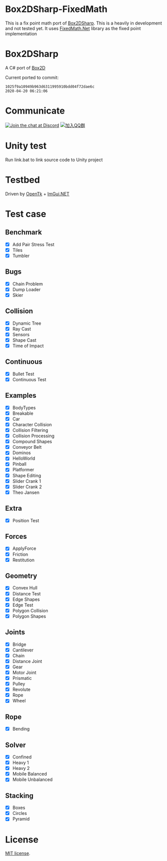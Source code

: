 # Box2DSharp-FixedMath
This is a fix point math port of [Box2DSharp](https://github.com/Zonciu/Box2DSharp). This is a heavily in development and not tested yet. It uses [FixedMath.Net](https://github.com/asik/FixedMath.Net) library as the fixed point implementation

# Box2DSharp
A C# port of [Box2D](https://github.com/erincatto/Box2D)

Current ported to commit:
```
1025f9a10949b963d6311995910bdd04f72dae6c
2020-04-20 06:21:06
```

# Communicate

[![Join the chat at Discord](https://img.shields.io/badge/Discord-Join%20chat-blue)](https://discord.gg/C244nr3)
[![加入QQ群](https://img.shields.io/badge/QQ%20Group-加入QQ群-orange)](https://jq.qq.com/?_wv=1027&k=b2zyTWnZ)

# Unity test
Run link.bat to link source code to Unity project

# Testbed
Driven by [OpenTk](https://github.com/opentk/opentk) + [ImGui.NET](https://github.com/mellinoe/imgui.net)

# Test case
## Benchmark
* [x] Add Pair Stress Test
* [x] Tiles
* [x] Tumbler

## Bugs
* [x] Chain Problem
* [x] Dump Loader
* [x] Skier

## Collision
* [x] Dynamic Tree
* [x] Ray Cast
* [x] Sensors
* [x] Shape Cast
* [x] Time of Impact

## Continuous
* [x] Bullet Test
* [x] Continuous Test

## Examples
* [x] BodyTypes
* [x] Breakable
* [x] Car
* [x] Character Collision
* [x] Collision Filtering
* [x] Collision Processing
* [x] Compound Shapes
* [x] Conveyor Belt
* [x] Dominos
* [x] HelloWorld
* [x] Pinball
* [x] Platformer
* [x] Shape Editing
* [x] Slider Crank 1
* [x] Slider Crank 2
* [x] Theo Jansen

## Extra
* [x] Position Test

## Forces
* [x] ApplyForce
* [x] Friction
* [x] Restitution

## Geometry
* [x] Convex Hull
* [x] Distance Test
* [x] Edge Shapes
* [x] Edge Test
* [x] Polygon Collision
* [x] Polygon Shapes

## Joints
* [x] Bridge
* [x] Cantilever
* [x] Chain
* [x] Distance Joint
* [x] Gear
* [x] Motor Joint
* [x] Prismatic
* [x] Pulley
* [x] Revolute
* [x] Rope
* [x] Wheel

## Rope
* [x] Bending

## Solver
* [x] Confined
* [x] Heavy 1
* [x] Heavy 2
* [x] Mobile Balanced
* [x] Mobile Unbalanced

## Stacking
* [x] Boxes
* [x] Circles
* [x] Pyramid

# License
[MIT license](https://en.wikipedia.org/wiki/MIT_License).

